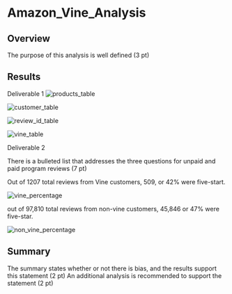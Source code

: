 # Amazon_Vine_Analysis

## Overview
The purpose of this analysis is well defined (3 pt)



## Results

Deliverable 1
![products_table](https://user-images.githubusercontent.com/90162669/149632173-d641bb02-81c6-480a-99f1-205e80baf769.png)


![customer_table](https://user-images.githubusercontent.com/90162669/149632182-e7a7ab00-254b-4f56-8063-08025a8e8161.png)


![review_id_table](https://user-images.githubusercontent.com/90162669/149632255-4fe63d61-ec10-4562-bb16-0c9eda8be8c1.png)


![vine_table](https://user-images.githubusercontent.com/90162669/149632257-4a078307-d527-4db8-ae37-cf87fb5e7e57.png)



Deliverable 2

There is a bulleted list that addresses the three questions for unpaid and paid program reviews (7 pt)

Out of 1207 total reviews from Vine customers, 509, or 42% were five-start. 

![vine_percentage](https://user-images.githubusercontent.com/90162669/149639925-144e95e0-403c-46dc-a332-3cccf20dbdfa.png)


out of 97,810 total reviews from non-vine customers, 45,846 or 47% were five-star. 


![non_vine_percentage](https://user-images.githubusercontent.com/90162669/149639931-c007578c-b196-4b55-97c9-b7106775eb35.png)





## Summary

The summary states whether or not there is bias, and the results support this statement (2 pt)
An additional analysis is recommended to support the statement (2 pt)

